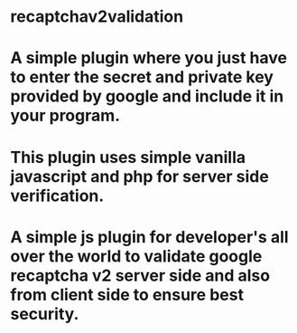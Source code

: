 # recaptchav2validation

# A simple plugin where you just have to enter the secret and private key provided by google and include it in your program.
# This plugin uses simple vanilla javascript and php for server side verification. 
# A simple js plugin for developer's all over the world to validate google recaptcha v2 server side and also from client side to ensure best security.
